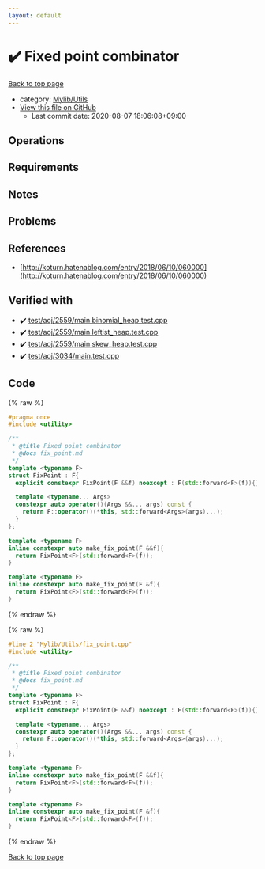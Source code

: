 ```yaml
---
layout: default
---
```


<!-- mathjax config similar to math.stackexchange -->
<script type="text/javascript" async
  src="https://cdnjs.cloudflare.com/ajax/libs/mathjax/2.7.5/MathJax.js?config=TeX-MML-AM_CHTML">
</script>
<script type="text/x-mathjax-config">
  MathJax.Hub.Config({
    TeX: { equationNumbers: { autoNumber: "AMS" }},
    tex2jax: {
      inlineMath: [ ['$','$'] ],
      processEscapes: true
    },
    "HTML-CSS": { matchFontHeight: false },
    displayAlign: "left",
    displayIndent: "2em"
  });
</script>

<script type="text/javascript" src="https://cdnjs.cloudflare.com/ajax/libs/jquery/3.4.1/jquery.min.js"></script>
<script src="https://cdn.jsdelivr.net/npm/jquery-balloon-js@1.1.2/jquery.balloon.min.js" integrity="sha256-ZEYs9VrgAeNuPvs15E39OsyOJaIkXEEt10fzxJ20+2I=" crossorigin="anonymous"></script>
<script type="text/javascript" src="../../../assets/js/copy-button.js"></script>
<link rel="stylesheet" href="../../../assets/css/copy-button.css" />


# :heavy_check_mark: Fixed point combinator

<a href="../../../index.html">Back to top page</a>

* category: <a href="../../../index.html#cf1ec978dae666792e23e53a3672d204">Mylib/Utils</a>
* <a href="{{ site.github.repository_url }}/blob/master/Mylib/Utils/fix_point.cpp">View this file on GitHub</a>
    - Last commit date: 2020-08-07 18:06:08+09:00




## Operations

## Requirements

## Notes

## Problems

## References

- [http://koturn.hatenablog.com/entry/2018/06/10/060000](http://koturn.hatenablog.com/entry/2018/06/10/060000)


## Verified with

* :heavy_check_mark: <a href="../../../verify/test/aoj/2559/main.binomial_heap.test.cpp.html">test/aoj/2559/main.binomial_heap.test.cpp</a>
* :heavy_check_mark: <a href="../../../verify/test/aoj/2559/main.leftist_heap.test.cpp.html">test/aoj/2559/main.leftist_heap.test.cpp</a>
* :heavy_check_mark: <a href="../../../verify/test/aoj/2559/main.skew_heap.test.cpp.html">test/aoj/2559/main.skew_heap.test.cpp</a>
* :heavy_check_mark: <a href="../../../verify/test/aoj/3034/main.test.cpp.html">test/aoj/3034/main.test.cpp</a>


## Code

<a id="unbundled"></a>
{% raw %}
```cpp
#pragma once
#include <utility>

/**
 * @title Fixed point combinator
 * @docs fix_point.md
 */
template <typename F>
struct FixPoint : F{
  explicit constexpr FixPoint(F &&f) noexcept : F(std::forward<F>(f)){}

  template <typename... Args>
  constexpr auto operator()(Args &&... args) const {
    return F::operator()(*this, std::forward<Args>(args)...);
  }
};

template <typename F>
inline constexpr auto make_fix_point(F &&f){
  return FixPoint<F>(std::forward<F>(f));
}

template <typename F>
inline constexpr auto make_fix_point(F &f){
  return FixPoint<F>(std::forward<F>(f));
}

```
{% endraw %}

<a id="bundled"></a>
{% raw %}
```cpp
#line 2 "Mylib/Utils/fix_point.cpp"
#include <utility>

/**
 * @title Fixed point combinator
 * @docs fix_point.md
 */
template <typename F>
struct FixPoint : F{
  explicit constexpr FixPoint(F &&f) noexcept : F(std::forward<F>(f)){}

  template <typename... Args>
  constexpr auto operator()(Args &&... args) const {
    return F::operator()(*this, std::forward<Args>(args)...);
  }
};

template <typename F>
inline constexpr auto make_fix_point(F &&f){
  return FixPoint<F>(std::forward<F>(f));
}

template <typename F>
inline constexpr auto make_fix_point(F &f){
  return FixPoint<F>(std::forward<F>(f));
}

```
{% endraw %}

<a href="../../../index.html">Back to top page</a>

